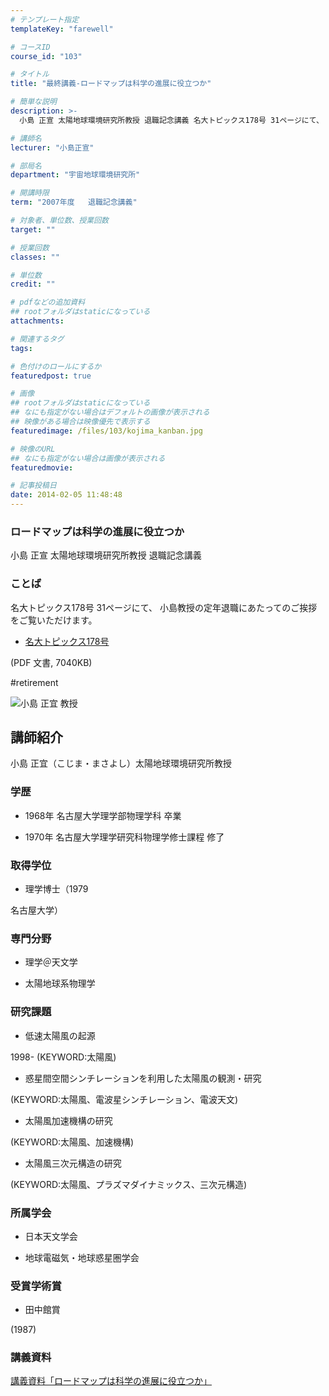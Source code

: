 ```yaml
---
# テンプレート指定
templateKey: "farewell"

# コースID
course_id: "103"

# タイトル
title: "最終講義-ロードマップは科学の進展に役立つか"

# 簡単な説明
description: >-
  小島 正宣 太陽地球環境研究所教授 退職記念講義 名大トピックス178号 31ページにて、 小島教授の定年退職にあたってのご挨拶をご覧いただけます。   * [名大トピックス178号][1...

# 講師名
lecturer: "小島正宣"

# 部局名
department: "宇宙地球環境研究所"

# 開講時限
term: "2007年度	退職記念講義"

# 対象者、単位数、授業回数
target: ""

# 授業回数
classes: ""

# 単位数
credit: ""

# pdfなどの追加資料
## rootフォルダはstaticになっている
attachments: 

# 関連するタグ
tags:

# 色付けのロールにするか
featuredpost: true

# 画像
## rootフォルダはstaticになっている
## なにも指定がない場合はデフォルトの画像が表示される
## 映像がある場合は映像優先で表示する
featuredimage: /files/103/kojima_kanban.jpg

# 映像のURL
## なにも指定がない場合は画像が表示される
featuredmovie: 

# 記事投稿日
date: 2014-02-05 11:48:48
---
```


### ロードマップは科学の進展に役立つか

小島 正宣 太陽地球環境研究所教授 退職記念講義

### ことば

名大トピックス178号 31ページにて、 小島教授の定年退職にあたってのご挨拶をご覧いただけます。

* [名大トピックス178号][1]

(PDF 文書, 7040KB)

[1]: http://www.nagoya-u.ac.jp/about-nu/public-relations/publication/upload_images/no178.pdf

#retirement

![小島 正宜 教授](/files/103/kojima.jpg) 

## 講師紹介

小島 正宜（こじま・まさよし）太陽地球環境研究所教授

### 学歴

* 1968年 名古屋大学理学部物理学科 卒業

* 1970年 名古屋大学理学研究科物理学修士課程 修了

### 取得学位

* 理学博士（1979

名古屋大学）

### 専門分野

* 理学＠天文学

* 太陽地球系物理学

### 研究課題

* 低速太陽風の起源

1998- (KEYWORD:太陽風)

* 惑星間空間シンチレーションを利用した太陽風の観測・研究

(KEYWORD:太陽風、電波星シンチレーション、電波天文)

* 太陽風加速機構の研究

(KEYWORD:太陽風、加速機構)

* 太陽風三次元構造の研究

(KEYWORD:太陽風、プラズマダイナミックス、三次元構造)

### 所属学会

* 日本天文学会

* 地球電磁気・地球惑星圏学会

### 受賞学術賞

* 田中館賞

(1987)

### 講義資料

[講義資料「ロードマップは科学の進展に役立つか」](/files/103/kojima_lect.pdf) 

